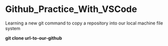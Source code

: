 # Github_Practice_With_VSCode

<p>
    Learning a new git command to copy a repository into our local machine file system
</p>
<p>
    <strong>
    git clone url-to-our-github
    <strong>
</p>
